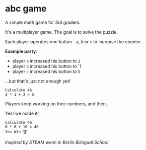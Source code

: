 # abc game
A simple math game for 3rd graders. 

It's a multiplayer game. The goal is to solve the puzzle. 

Each player operates one button - `a`, `b` or `c` to increase the counter. 

__Example party__:

- player `a` increased his button to `2`
- player `b` increased his button to `1 
- player `c` increased his botton to `5` 

...but that's just not enough yet!
```
Calculate 46
2 * 1 + 3 = 5
```
Players keep working on their numbers, and then...

Yes! we made it!
```
Calculate 46
6 * 6 + 10 = 46
You Win 🏆
```


_Inspired by STEAM ween in Berlin Bilingual School_
